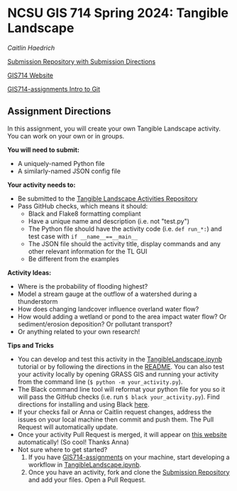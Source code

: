 # NCSU GIS 714 Spring 2024: Tangible Landscape

_Caitlin Haedrich_

[Submission Repository with Submission Directions](https://github.com/ncsu-geoforall-lab/gis714-2025-tangible-landscape/)

[GIS714 Website](https://ncsu-geoforall-lab.github.io/geospatial-simulations-course/topics/tangible_landscape.html)

[GIS714-assignments Intro to Git](https://github.com/ncsu-geoforall-lab/GIS714-assignments/tree/main/Intro_To_Git)

## Assignment Directions

In this assignment, you will create your own Tangible Landscape activity. You can work on your own or in groups.

**You will need to submit:**
* A uniquely-named Python file
* A similarly-named JSON config file

**Your activity needs to:**
* Be submitted to the [Tangible Landscape Activities Repository](https://github.com/ncsu-geoforall-lab/gis714-2025-tangible-landscape/)
* Pass GitHub checks, which means it should:
    - Black and Flake8 formatting compliant
    - Have a unique name and description (i.e. not "test.py")
    - The Python file should have the activity code (i.e. `def run_*:`) and test case with `if __name__==__main__`
    - The JSON file should the activity title, display commands and any other relevant information for the TL GUI
    - Be different from the examples

**Activity Ideas:**
* Where is the probability of flooding highest?
* Model a stream gauge at the outflow of a watershed during a thunderstorm
* How does changing landcover influence overland water flow? 
* How would adding a wetland or pond to the area impact water flow? Or sediment/erosion deposition? Or pollutant transport?
* Or anything related to your own research!

**Tips and Tricks**
* You can develop and test this activity in the [TangibleLandscape.ipynb](./TangibleLandscape.ipynb)  tutorial or by following the directions in the [README](https://github.com/ncsu-geoforall-lab/gis714-2025-tangible-landscape/). You can also test your activity locally by opening GRASS GIS and running your activity from the command line (`$ python -m your_activity.py`).
* The Black command line tool will reformat your python file for you so it will pass the GitHub checks (i.e. run `$ black your_activity.py`). Find directions for installing and using Black [here](https://black.readthedocs.io/en/stable/getting_started.html).
* If your checks fail or Anna or Caitlin request changes, address the issues on your local machine then commit and push them. The Pull Request will automatically update.
* Once your activity Pull Request is merged, it will appear on [this website](https://ncsu-geoforall-lab.github.io/gis714-2025-tangible-landscape/) automatically! (So cool! Thanks Anna)
* Not sure where to get started? 
    1. If you have [GIS714-assignments](https://github.com/ncsu-geoforall-lab/GIS714-assignments) on your machine, start developing a workflow in [TangibleLandscape.ipynb](./TangibleLandscape.ipynb).
    2. Once you have an activity, fork and clone the [Submission Repository](https://github.com/ncsu-geoforall-lab/gis714-2025-tangible-landscape/) and add your files. Open a Pull Request.

